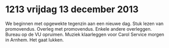 # 1213 vrijdag 13 december 2013
We beginnen met opgewekte tegenzin aan een nieuwe dag. Stuk lezen van promovendus. Overleg met promovendus. Enkele andere overleggen. Bureau op de VU opruimen. Muziek klaarleggen voor Carol Service morgen in Arnhem. Het gaat lukken.